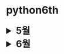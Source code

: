 # python6th

<details>
<summary style="font-size: 180%; "><b>5월</b></summary>


## 5월 26일

- CSS 실습 (HTMl-CSS실습/[default_20230525.css](HTML-CSS%20%BD%C7%BD%C0%2Fdefault_20230525.css))

## 5월 30일

- 자바스크립트 실습 시작

## 5월 31일

- 자바스크립트 실습 완료 (Javascript 실습/[default.js](Javascript%20%BD%C7%BD%C0%2Fdefault.js))
- 웹서버 실습 시작
</details>
<details>
<summary style="font-size: 180%; "><b>6월</b></summary>

## 6월 1일

- 부트스트랩 컴포넌트 실습 시작

## 6월 5일

- 파이썬 실습 시작

## 6월 7일

- 파이썬 실습 - if, for, while, range, break, continue, pass, 배열, 문자열, 문자열 함수, 함수, 함수 파라미터

## 6월 8일

- 파이썬 실습 - 함수, 리스트

## 6월 9일

- 파이썬 실습

## 6월 12일

- 파이썬 실습 - 패키지, 에러 핸들링, 파이썬 알고리즘 (파이썬 기초, 딕셔너리, 리스트)

## 6월 16일

- 원형 데크, 우선순위 큐, 해시테이블 실습

## 6월 19일

- 그래프, 장고 기초 실습
</details>


